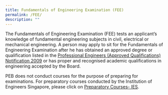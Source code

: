 ```yaml
---
title: Fundamentals of Engineering Examination (FEE)
permalink: /FEE/
description: ""
---
```


The Fundamentals of Engineering Examination (FEE) tests an applicant’s knowledge of fundamental engineering subjects in civil, electrical or mechanical engineering. A person may apply to sit for the Fundamentals of Engineering Examination after he has obtained an approved degree or qualification listed in the [Professional Engineers (Approved Qualifications) Notification 2009](/act-and-rules/) or has proper and recognised academic qualifications in engineering accepted by the Board.

PEB does not conduct courses for the purpose of preparing for examinations. For preparatory courses conducted by the Institution of Engineers Singapore, please click on [Preparatory Courses- IES](http://ies.org.sg/Tenant/C0000005/Excel%20File/IESA/IES_Prep.xls).